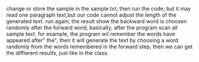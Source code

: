change or store the sample in the sample.txt;
then run the code;
but it may read one paragraph text,but our code cannot adjust the length of the generated text.
run again;
the result show the backward word is choosen randomly after the forward word;
basically, after the program scan all sample text. 
for example, the program wil remember the words have appeared after" the", 
then it will generate the text by choosing a word randomly from the words remembered in the forward step,
then we can get the diffierent results, just like in the class.
